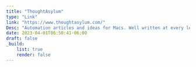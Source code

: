 ```yaml
---
title: "ThoughtAsylum"
type: "Link"
link: "https://www.thoughtasylum.com/"
Desc: "Automation articles and ideas for Macs. Well written at every level"
date: 2023-04-01T06:50:41-06:00
draft: false
_build:
    list: true
    render: false
---
```


